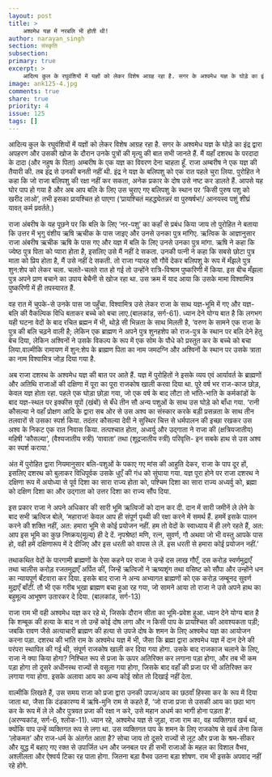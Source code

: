 ```yaml
---
layout: post
title: >
    अश्वमेध यज्ञ में नरबलि भी होती थी!
author: narayan_singh
section: संस्कृति
subsection:
primary: true
excerpt: >
    आदित्य कुल के रघुवंशियों में यज्ञों को लेकर विशेष आग्रह रहा है. सगर के अश्वमेध यज्ञ के घोड़े का इंद्र द्वारा अपहरण और उसकी खोज के दौरान उनके पुत्रों की मृत्यु की बात सभी जानते हैं. मैं यहाँ दशरथ के परदादा के दादा (और नहुष के पिता) अम्बरीष के एक यज्ञ का विवरण देना चाहता हूँ.
image: ank125-4.jpg
comments: true
share: true
priority: 4
issue: 125
tags: []
---
```


आदित्य कुल के रघुवंशियों में यज्ञों को लेकर विशेष आग्रह रहा है. सगर के अश्वमेध यज्ञ के घोड़े का इंद्र द्वारा अपहरण और उसकी खोज के दौरान उनके पुत्रों की मृत्यु की बात सभी जानते हैं. मैं यहाँ दशरथ के परदादा के दादा (और नहुष के पिता) अम्बरीष के एक यज्ञ का विवरण देना चाहता हूँ. राजा अम्बरीष ने एक यज्ञ की तैयारी की. तब इंद्र से उनकी बनती नहीं थी. इंद्र ने यज्ञ के बलिपशु को एक रात पहले चुरा लिया. पुरोहित ने कहा कि जो राजा बलिपशु की रक्षा नहीं कर सकता, अनेक प्रकार के दोष उसे नष्ट कर डालते हैं. आपसे यह घोर पाप हो गया है और अब आप बलि के लिए उस चुराए गए बलिपशु के स्थान पर ‘किसी पुरुष पशु को खरीद लाओ’, तभी इसका प्रायश्चित हो पाएगा (‘प्रायश्चितं महद्ध्येतन्नरं वा पुरुषर्षभ!/ आनयस्व पशुं शीघ्रं यावत् कर्म प्रवर्तते.)

राजा अंबरीष के यह पूछने पर कि बलि के लिए ‘नर-पशु’ का कहाँ से प्रबंध किया जाय तो पुरोहित ने बताया कि उत्तर में भृगु वंशीय ऋषि ऋचीक के पास जाइए और उनसे उनका पुत्र मांगिए. ऋत्विक के आज्ञानुसार राजा अंबरीष ऋचीक ऋषि के पास गए और यज्ञ में बलि के लिए उनसे उनका पुत्र मांगा. ऋषि ने कहा कि ज्येष्ठ पुत्र पिता को प्यारा होता है, इसलिए उसे मैं नहीं दे सकता. उनकी पत्नी ने कहा कि सबसे छोटा पुत्र माता को प्रिय होता है, मैं उसे नहीं दे सकती. तो राजा ग्यारह सौ गौवें देकर बलिपशु के रूप में मँझले पुत्र शुन:शेप को लेकर चला.
चलते-चलते रात हो गई तो उन्होंने रात्रि-विश्राम पुष्करिणी में किया. इस बीच मँझला पुत्र अपने प्राण बचाने का उपाय बेचैनी से खोज रहा था. उस क्रम में याद आया कि उसके मामा विश्वामित्र पुष्करिणी में ही तपस्यारत हैं.

वह रात में चुपके-से उनके पास जा पहुँचा. विश्वामित्र उसे लेकर राजा के साथ यज्ञ-भूमि में गए और यज्ञ-बलि की वैकल्पिक विधि बताकर बच्चे को बचा लाए.(बालकांड, सर्ग-61). ध्यान देने योग्य बात है कि लगभग यही घटना वेदों के बाद रचित ब्रह्मन में भी, थोड़े सी भिन्नता के साथ मिलती है, ‘वरुण के सामने एक राजा के पुत्र की बलि चढ़ने वाली है; लेकिन एक ब्राह्मण ने अपने पुत्र शुनहशेप को राज-पुत्र के स्थान पर बलि देने हेतु बेच दिया, लेकिन अश्विनों ने उसके विकल्प के रूप में एक सोम के पौधे को प्रस्तुत कर के बच्चे को बचा लिया.वाल्मीकि रामायण में शुन:शेप के ब्राह्मण पिता का नाम जमदग्नि और अश्विनों के स्थान पर उसके त्राता का नाम विश्वामित्र जोड़ दिया गया है.

अब राजा दशरथ के अश्वमेध यज्ञ की बात पर आते हैं. यज्ञ में पुरोहितों ने इसके व्यय एवं आर्यावर्त के ब्राह्मणों और अतिथि राजाओं की दक्षिणा में पूरा का पूरा राजकोष खाली करवा दिया था. पूरे वर्ष भर राज-काज छोड़, केवल यज्ञ होता रहा. पहले एक घोड़ा छोड़ा गया, जो एक वर्ष के बाद लौटा तो भांति-भाति के कर्मकांडों के बाद यज्ञ-स्थल पर इक्कीस यूपों (खंबों) से बँधे तीन सौ अन्य पशुओं के साथ उस घोड़े को बाँधा गया. ‘रानी कौसल्या ने वहाँ प्रोक्षण आदि के द्वारा सब ओर से उस अश्व का संस्कार करके बड़ी प्रसन्नता के साथ तीन तलवारों से उसका स्पर्श किया. तदंतर कौसल्या देवी ने सुस्थिर चित्त से धर्मपालन की इच्छा रखकर उस अश्व के निकट एक रात निवास किया. तत्पश्चात होता, अध्वर्यु और उद्गाता ने राजा की (क्षत्रियजातीय) महिषी ‘कौसल्या’, (वैश्यजातीय स्त्री) ‘वावाता’ तथा (शूद्रजातीय स्त्री) परिवृत्ति- इन सबके हाथ से उस अश्व का स्पर्श कराया.’

अंत में पुरोहित द्वारा नियमानुसार बलि-पशुओं के पकाए गए मांस की आहुति देकर, राजा के पाप दूर हों, इसलिए दशरथ को बुलाकर विधिपूर्वक उसके धुएँ की गंध को सुंघाया गया. यज्ञ पूरा होने पर राजा दशरथ ने दक्षिणा रूप में अयोध्या से पूर्व दिशा का सारा राज्य होता को, पश्चिम दिशा का सारा राज्य अध्यर्वु को, ब्रह्मा को दक्षिण दिशा का और उद्गाता को उत्तर दिशा का राज्य सौंप दिया.

इस प्रकार राजा ने अपने अधिकार की सारी भूमि ऋत्विजों को दान कर दी. दान में सारी जमीनें ले लेने के बाद सभी ऋत्विज बोले, ‘महाराज! केवल आप ही संपूर्ण पृथ्वी की रक्षा करने में समर्थ हैं. हममें इसके पालन करने की शक्ति नहीं, अत: हमारा भूमि से कोई प्रयोजन नहीं. हम तो वेदों के स्वाध्याय में ही लगे रहते हैं, अत: आप इस भूमि का कुछ निष्क्रय(मूल्य) ही दे दें. नृपश्रेष्ठ! मणि, रत्न, सुवर्ण, गौ अथवा जो भी वस्तु आपके पास हो, वही हमें दक्षिणारूप में दे दीजिए और इस धरती को वापस ले लें. इस धरती से हमारा कोई प्रयोजन नहीं.’

तथाकथित वेदों के पारगामी ब्राह्मणों के ऐसा कहने पर राजा ने उन्हें दस लाख गौएँ, दस करोड़ स्वर्णमुद्राएँ तथा चालीस करोड़ रजतमुद्राएँ अर्पित कीं, जिन्हें ऋत्विजों ने ऋष्यशृंग तथा वसिष्ट को सौंपा और उन्होंने धन का न्यायपूर्ण बँटवारा कर दिया. इसके बाद राजा ने अन्य अभ्यागत ब्राह्मणों को एक करोड़ जम्बूनद सुवर्ण मुद्राएँ बाँटीं. तौ भी एक गरीब भूखा ब्राह्मण बचा हुआ रह गया, जो सामने आया तो राजा ने उसे अपने हाथ का बहुमूल्य आभूषण उतारकर दे दिया. (बालकांड, सर्ग-13)

राजा राम भी वही अश्वमेध यज्ञ कर रहे थे, जिसके दौरान सीता का भूमि-प्रवेश हुआ. ध्यान देने योग्य बात है कि शम्बूक की हत्या के बाद न तो उन्हें कोई दोष लगा और न किसी पाप के प्रायश्चित की आवश्यकता पड़ी; जबकि रावण जैसे अत्याचारी ब्राह्मण की हत्या से उपजे दोष के शमन के लिए अश्वमेध यज्ञ का आयोजन करना पड़ा. दशरथ की भांति राम के अश्वमेध यज्ञ में भी, जैसा कि ब्रह्मा द्वारा अश्वमेध यज्ञ में दान देने की परंपरा स्थापित की गई थी, संपूर्ण राजकोष खाली कर दिया गया होगा. उसके बाद राजकाज चलाने के लिए, राजा ने क्या किया होगा?
निश्चित रूप से प्रजा के ऊपर अतिरिक्त कर लगाना पड़ा होगा, और तब भी कम पड़ा होगा तो दूसरे अधीनस्थ राज्यों से वसूला गया होगा, जिसके बाद वहाँ की प्रजा पर भी अतिरिक्त कर लगाया गया होगा. इसके अलावा आय का अन्य कोई स्रोत तो दिखाई नहीं देता.

वाल्मीकि लिखते हैं, उस समय राजा को प्रजा द्वारा उनकी उपज/आय का छठवाँ हिस्सा कर के रूप में दिया जाता था, जैसा कि दंडकारण्य में ऋषि-मुनि राम से कहते हैं, ‘जो राजा प्रजा से उसकी आय का छठा भाग कर के रूप में ले ले और पुत्रवत प्रजा की रक्षा न करे, उसे महान अधर्म का भागी होना पड़ता है’. (अरण्यकांड, सर्ग-6, श्लोक-11). ध्यान रहे, अश्वमेध यज्ञ से जुड़ा, राजा राम का, वह व्यक्तिगत खर्च था, क्योंकि पाप उन्हें व्यक्तिगत रूप से लगा था. उस व्यक्तिगत पाप के शमन के लिए राजकोष से खर्च लेना किस ‘लोकमत’ और राज-धर्म के अंतर्गत आता है? सोचा जाय तो दूसरे राज्यों से लूट और प्रजा के श्रम-सीकर और युद्ध में बहाए गए रक्त से उपार्जित धन और जनबल पर ही सभी राजाओं के महल का विशाल वैभव, अश्लीलता और ऐश्वर्य टिका रह पाता होगा. जितना बड़ा वैभव उतना बड़ा शोषण. राम भी इसके अपवाद नहीं रहे होंगे.
